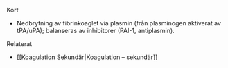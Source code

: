 Kort
- Nedbrytning av fibrinkoaglet via plasmin (från plasminogen aktiverat av tPA/uPA); balanseras av inhibitorer (PAI-1, antiplasmin).

Relaterat
- [[Koagulation Sekundär|Koagulation – sekundär]]
